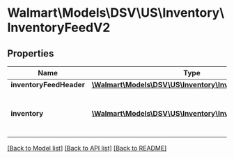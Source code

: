 # Walmart\Models\DSV\US\Inventory\InventoryFeedV2

## Properties

Name | Type | Description | Notes
------------ | ------------- | ------------- | -------------
**inventoryFeedHeader** | [**\Walmart\Models\DSV\US\Inventory\InventoryFeedHeader**](InventoryFeedHeader.md) |  |
**inventory** | [**\Walmart\Models\DSV\US\Inventory\InventoryV2[]**](InventoryV2.md) | Specifies an object for inventory information. |


[[Back to Model list]](./) [[Back to API list]](../../../../../README.md#supported-apis) [[Back to README]](../../../../../README.md)
